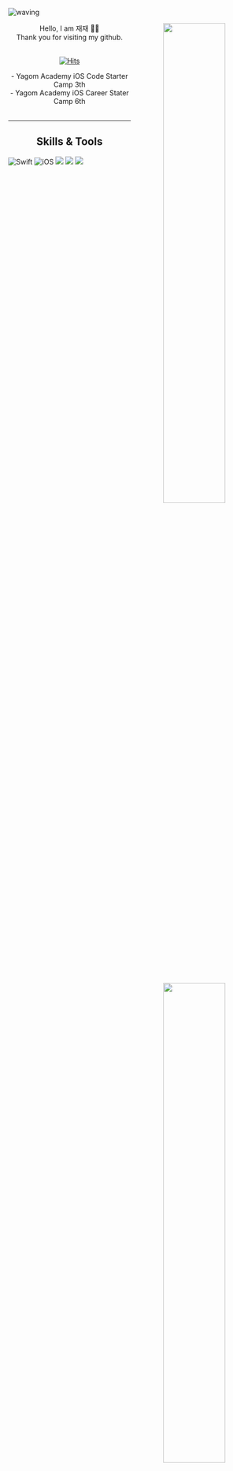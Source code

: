 ![waving](https://capsule-render.vercel.app/api?type=waving&height=200&text=Welcome&fontAlign=80&fontAlignY=40&color=gradient)

<div align="center"> 
<img align="right" width="50%" src="https://github-readme-stats.vercel.app/api?username=zzbae&show_icons=true&theme=radical"/>
  
	
	
	
	
	
<div align="left">
  <div align="center">
 Hello, I am 재재 🙌🏻 <br>
  <div align="center">
Thank you for visiting my github. <br>
   <br>
 <div align=center>
	
[![Hits](https://hits.seeyoufarm.com/api/count/incr/badge.svg?url=https%3A%2F%2Fgithub.com%2FZZBAE&count_bg=%23518E22&title_bg=%231B1B1B&icon=ghostery.svg&icon_color=%23F9FFFB&title=hits&edge_flat=false)](https://hits.seeyoufarm.com)
	 
  </div>
- Yagom Academy iOS Code Starter Camp 3th<br>
- Yagom Academy iOS Career Stater Camp 6th
 <br>

</div>

<br>

---
  
  
	  
	  
<img align="right" width="50%" src="https://github-readme-stats.vercel.app/api/top-langs/?username=ZZBAE&theme=dracula&exclude_repo=Computer-Science-Engineering&layout=compact&langs_count=10"/></a>

## Skills & Tools
<div align="left">

![Swift](https://img.shields.io/badge/Swift-FA7343?style=flat-square&logo=Swift&logoColor=white) 
![iOS](https://img.shields.io/badge/iOS-222222?style=flat-square&logo=Apple&logoColor=white) 
<img src="https://img.shields.io/badge/XCode-147EFB?style=flat-square&logo=xcode&logoColor=white"/>
<img src="https://img.shields.io/badge/GitHub-181717?style=flat-square&logo=github&logoColor=white"/> 
<img src="https://img.shields.io/badge/Git-F05032?style=flat-square&logo=Git&logoColor=white"/>

  <br>
 
 
</div>

